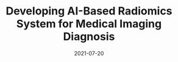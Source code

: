 ---
title: Developing AI-Based Radiomics System for Medical Imaging Diagnosis
collection: talks
type: "Lecture"
permalink: /talks/2021-07-20-hokkaido
venue: "Hokkaido University"
date: 2021-07-20
location: "Japan"
---